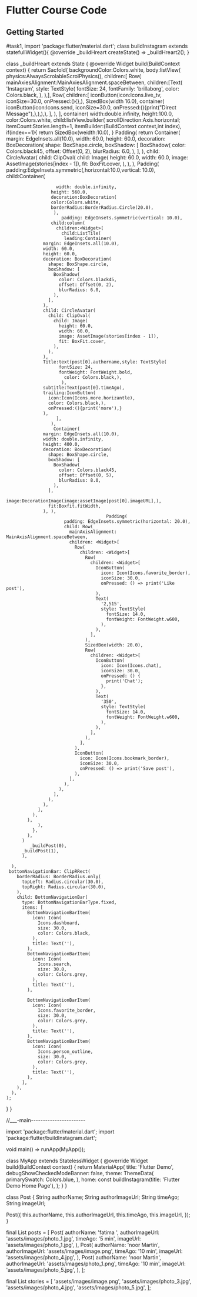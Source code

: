 # Flutter Course Code

## Getting Started

#task1,
import 'package:flutter/material.dart';
class buildInstagram extends statefullWidget(){
   @override
  _buildHreart createState() => _buildHreart2();
}

class _buildHreart extends State<buildInstagram> {
  @override
  Widget build(BuildContext context) {
    return Sacfold(
      backgroundColor:Colors.white,
      body:listView( physics:AlwaysScrolableScrolPhysics(),
        children:<Widget>[
          Row(
            mainAxiesAlignment:MainAxiesAlignment.spaceBetween,
            children:[Text(
              'Instagram',
              style: TextStyle(
                fontSize: 24,
                fontFamily: 'brillaborg',
                color: Colors.black,
              ),
            ),],
            Row(
            children:[
              iconButton(icon:Icons.live_tv,
              iconSize=30.0,
              onPressed:(){},),
             SizedBox(width 16.0),
             container(
              iconButton(icon:Icons.send,
              iconSize=30.0,
              onPressed:(){print("Direct Message"),},),),),
            ],
          ),
        ],
        container(
          width:double.infinity,
          height:100.0,
          color:Colors.white,
          child:listView.builder(
            scrollDirection:Axis.horizontal;
            itemCount:Stories.length+1,
            itemBuilder:(BuildContext context,int index),
            if(index==1){
              return SizedBox(weidth:10.0),
            }
            Padding(
           return Container(
                  margin: EdgeInsets.all(10.0),
                  width: 60.0,
                  height: 60.0,
                  decoration: BoxDecoration(
                    shape: BoxShape.circle,
                    boxShadow: [
                      BoxShadow(
                        color: Colors.black45,
                        offset: Offset(0, 2),
                        blurRadius: 6.0,
                      ),
                    ],
                  ),
                  child: CircleAvatar(
                    child: ClipOval(
                      child: Image(
                        height: 60.0,
                        width: 60.0,
                        image: AssetImage(stories[index - 1]),
                        fit: BoxFit.cover,
                      ),
                    ),
                  ),
                   Padding( padding:EdgeInsets.symmetric(,horizontal:10.0,vertical: 10.0),
                   child:Container(
                  
                       width: double.infinity,
                     height: 560.0,
                     decoration:BoxDecoration(
                     color:Colors.white,
                     borderRadius:BorderRadius.Circle(20.0),
                      ),
                         padding: EdgeInsets.symmetric(vertical: 10.0),
                     child:column(
                       children:<Widget>[
                         child:ListTile(
                          leading:Container(
                  margin: EdgeInsets.all(10.0),
                  width: 60.0,
                  height: 60.0,
                  decoration: BoxDecoration(
                    shape: BoxShape.circle,
                    boxShadow: [
                      BoxShadow(
                        color: Colors.black45,
                        offset: Offset(0, 2),
                        blurRadius: 6.0,
                      ),
                    ],
                  ),
                  child: CircleAvatar(
                    child: ClipOval(
                      child: Image(
                        height: 60.0,
                        width: 60.0,
                        image: AssetImage(stories[index - 1]),
                        fit: BoxFit.cover,
                      ),
                    ),
                  ),
                  Title:text(post[0].authername,style: TextStyle(
                        fontSize: 24,
                        fontWeight: FontWeight.bold,
                          color: Colors.black,),
                         ),
                  subtitle:Text(post[0].timeAgo),
                  trailing:IconButton(
                    icon:Icon(Icons.more.horizantle),
                    color: Colors.black,),
                    onPressed:(){print('more'),}
                  ),
                       ],
                     ),
                      Container(
                  margin: EdgeInsets.all(10.0),
                  width: double.infinity,
                  height: 400.0,
                  decoration: BoxDecoration(
                    shape: BoxShape.circle,
                    boxShadow: [
                      BoxShadow(
                        color: Colors.black45,
                        offset: Offset(0, 5),
                        blurRadius: 8.0,
                      ),
                    ],
                    image:DecorationImage(image:assetImage[post[0].imageURL],),
                    fit:Boxfit.fitWidth,
                  ), ),
                                          Padding(
                          padding: EdgeInsets.symmetric(horizontal: 20.0),
                          child: Row(
                            mainAxisAlignment: MainAxisAlignment.spaceBetween,
                            children: <Widget>[
                              Row(
                                children: <Widget>[
                                  Row(
                                    children: <Widget>[
                                      IconButton(
                                        icon: Icon(Icons.favorite_border),
                                        iconSize: 30.0,
                                        onPressed: () => print('Like post'),
                                      ),
                                      Text(
                                        '2,515',
                                        style: TextStyle(
                                          fontSize: 14.0,
                                          fontWeight: FontWeight.w600,
                                        ),
                                      ),
                                    ],
                                  ),
                                  SizedBox(width: 20.0),
                                  Row(
                                    children: <Widget>[
                                      IconButton(
                                        icon: Icon(Icons.chat),
                                        iconSize: 30.0,
                                        onPressed: () {
                                          print('Chat');
                                        },
                                      ),
                                      Text(
                                        '350',
                                        style: TextStyle(
                                          fontSize: 14.0,
                                          fontWeight: FontWeight.w600,
                                        ),
                                      ),
                                    ],
                                  ),
                                ],
                              ),
                              IconButton(
                                icon: Icon(Icons.bookmark_border),
                                iconSize: 30.0,
                                onPressed: () => print('Save post'),
                              ),
                            ],
                          ),
                        ),
                      ],
                    ),
                  ),
                ],
              ),
            ),
                ),
              },
            ),
          )
             _buildPost(0),
          _buildPost(1),
          ),

      ),
     bottomNavigationBar: ClipRRect(
        borderRadius: BorderRadius.only(
          topLeft: Radius.circular(30.0),
          topRight: Radius.circular(30.0),
        ),
        child: BottomNavigationBar(
          type: BottomNavigationBarType.fixed,
          items: [
            BottomNavigationBarItem(
              icon: Icon(
                Icons.dashboard,
                size: 30.0,
                color: Colors.black,
              ),
              title: Text(''),
            ),
            BottomNavigationBarItem(
              icon: Icon(
                Icons.search,
                size: 30.0,
                color: Colors.grey,
              ),
              title: Text(''),
            ),
            
            BottomNavigationBarItem(
              icon: Icon(
                Icons.favorite_border,
                size: 30.0,
                color: Colors.grey,
              ),
              title: Text(''),
            ),
            BottomNavigationBarItem(
              icon: Icon(
                Icons.person_outline,
                size: 30.0,
                color: Colors.grey,
              ),
              title: Text(''),
            ),
          ],
        ),
      ),
    );
  }
}

//___-main-----------------------
  
import 'package:flutter/material.dart';
import 'package:flutter/buildInstagram.dart';

void main() => runApp(MyApp());

class MyApp extends StatelessWidget {
  @override
  Widget build(BuildContext context) {
    return MaterialApp(
      title: 'Flutter Demo',
      debugShowCheckedModeBanner: false,
      theme: ThemeData(
        primarySwatch: Colors.blue,
      ),
      home: const buildInstagram(title: 'Flutter Demo Home Page'),
    );
  }
}

class Post {
  String authorName;
  String authorImageUrl;
  String timeAgo;
  String imageUrl;

  Post({
    this.authorName,
    this.authorImageUrl,
    this.timeAgo,
    this.imageUrl,
  });
}

final List<Post> posts = [
  Post(
    authorName: 'fatima ',
    authorImageUrl: 'assets/images/photo_1.jpg',
    timeAgo: '5 min',
    imageUrl: 'assets/images/photo_1.jpg',
  ),
  Post(
    authorName: 'noor Martin',
    authorImageUrl: 'assets/images/image.png',
    timeAgo: '10 min',
    imageUrl: 'assets/images/photo_4.jpg',
  ),
  Post(
    authorName: 'noor Martin',
    authorImageUrl: 'assets/images/photo_1.png',
    timeAgo: '10 min',
    imageUrl: 'assets/images/photo_5.jpg',
  ),
];

final List<String> stories = [
  'assets/images/image.png',
  'assets/images/photo_3.jpg',
  'assets/images/photo_4.jpg',
  'assets/images/photo_5.jpg',
];
